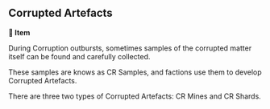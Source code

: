## Corrupted Artefacts

**📜 Item**

During Corruption outbursts, sometimes samples of the corrupted matter itself can be found and carefully collected.

These samples are knows as CR Samples, and factions use them to develop Corrupted Artefacts. 

There are three two types of Corrupted Artefacts: CR Mines and CR Shards.

<!---
keywords: cr, artifact, samples
aliases:
-->